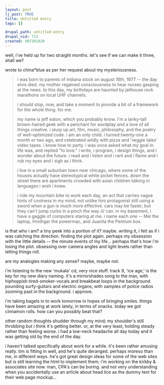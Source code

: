 ```yaml
--- 
layout: post
lj_post: TRUE
title: Untitled entry
tags: []

drupal_path: untitled-entry
drupal_nid: 713
created: 907201020
---
```

well, i've held up for two straight months. let's see if we can make it three, shall we?

wrote to china*blue as per her request about my mysteriousness.

> i was born to parents of indiana stock on august 16th, 1977 -- the day elvis
> died. my mother regained consciousness to hear nurses gasping at the news.
> to this day, my birthdays are haunted by jailhouse rock marathons on local
> UHF channels.
> 
> i should stop, now, and take a moment to provide a bit of a framework for
> the whole thing. for me.
> 
> my name is jeff eaton, which you probably know. i'm a lanky-tall
> brown-haired geek with a penchant for wordplay and a love of all things
> creative. i slurp up art, film, music, philosophy, and the poetry of
> well-optimized code. i am an only child. i turned twenty-one a
> month or two ago, and celebrated wildly with pizza and 'veggie tales'
> video tapes. i know how to party. i was once asked what my goal in life was,
> and replied "to love." i write, i program, i design things, and i wonder
> about the future. i read and i listen and i rant and i flame and i rub my
> eyes and i sigh as i think.
> 
> i live in a small suburban town near chicago, where some of the houses
> actually have stereotypical white picket fences. down the street there are
> apartments crowded with asian children talking in languages i wish i knew.
> 
> i ride my mountain bike to work each day, an act that carries vague hints of
> coolness in my mind, not unlike hiro protagonist still using a sword when a
> gun is much more effective. cars may be faster, but they can't jump curbs in
> a pinch the way /i/ can. in my basement, i have a gaggle of computers
> staring at me. i name each one -- Mel the laptop, Hrothgar the powermac, and
> Juanita the Pentium box.

is that who i am? a tiny peek into a portion of it? maybe. writing it, i felt as if i was catching the direction. finding the plot again. perhaps my obsession with the little details -- the minute events of my life... perhaps that's how i'm losing the plot. obsessing over camera angles and light levels rather than letting things roll.

are my analogies making any sense? maybe, maybe not.

i'm listening to the new 'mukala' cd, very nice stuff. track 9, 'ice age,' is the key for my new diary naming. it's a mirrorshades song to the max, with hiphoppish tired-smoker-vocals and breakbeat loops in the background. pounding surfy-guitars and electric organs, with samples of police radios zooming past in the background. i approve.

i'm taking bagels in to work tomorrow in hopes of bringing smiles. things have been amazing at work lately, in terms of snacks. today we got cinnamon rolls. how can you possibly beat that?

other random thoughts shudder through my mind; my shoulder's still throbbing but i think it's getting better. or, at the very least, holding steady rather than feeling worse. i had a low-neck headache all day today and it was getting old by the end of the day.

i haven't talked specifically about work for a while. it's been rather amusing really. tim is fitting in well, and he's quite deranged. perhaps moreso than me, in different ways. he's got great design ideas for some of the web sites but is still learning the html to implement them; i'm working on the kirkby & associates site now. man, CPA's can be boring. and not very understanding when you accidentally use an article about head lice as the dummy text for their web page mockup...
